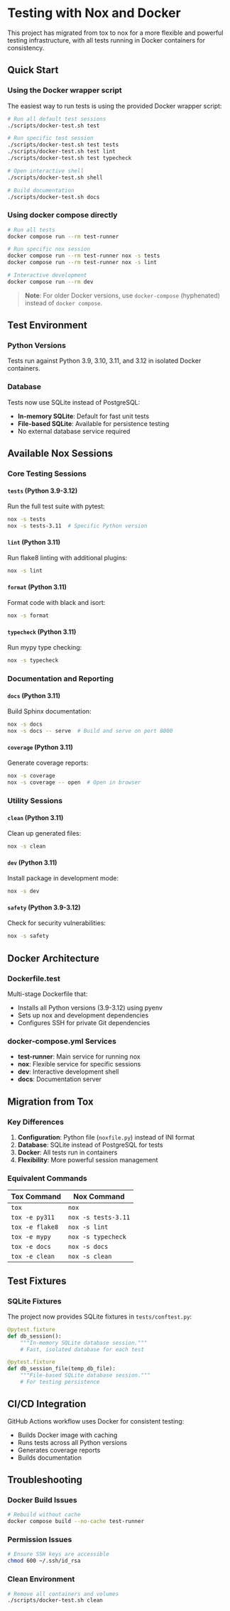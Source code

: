 # Testing with Nox and Docker

This project has migrated from tox to nox for a more flexible and powerful testing infrastructure, with all tests running in Docker containers for consistency.

## Quick Start

### Using the Docker wrapper script

The easiest way to run tests is using the provided Docker wrapper script:

```bash
# Run all default test sessions
./scripts/docker-test.sh test

# Run specific test session
./scripts/docker-test.sh test tests
./scripts/docker-test.sh test lint
./scripts/docker-test.sh test typecheck

# Open interactive shell
./scripts/docker-test.sh shell

# Build documentation
./scripts/docker-test.sh docs
```

### Using docker compose directly

```bash
# Run all tests
docker compose run --rm test-runner

# Run specific nox session
docker compose run --rm test-runner nox -s tests
docker compose run --rm test-runner nox -s lint

# Interactive development
docker compose run --rm dev
```

> **Note**: For older Docker versions, use `docker-compose` (hyphenated) instead of `docker compose`.

## Test Environment

### Python Versions
Tests run against Python 3.9, 3.10, 3.11, and 3.12 in isolated Docker containers.

### Database
Tests now use SQLite instead of PostgreSQL:
- **In-memory SQLite**: Default for fast unit tests
- **File-based SQLite**: Available for persistence testing
- No external database service required

## Available Nox Sessions

### Core Testing Sessions

#### `tests` (Python 3.9-3.12)
Run the full test suite with pytest:
```bash
nox -s tests
nox -s tests-3.11  # Specific Python version
```

#### `lint` (Python 3.11)
Run flake8 linting with additional plugins:
```bash
nox -s lint
```

#### `format` (Python 3.11)
Format code with black and isort:
```bash
nox -s format
```

#### `typecheck` (Python 3.11)
Run mypy type checking:
```bash
nox -s typecheck
```

### Documentation and Reporting

#### `docs` (Python 3.11)
Build Sphinx documentation:
```bash
nox -s docs
nox -s docs -- serve  # Build and serve on port 8000
```

#### `coverage` (Python 3.11)
Generate coverage reports:
```bash
nox -s coverage
nox -s coverage -- open  # Open in browser
```

### Utility Sessions

#### `clean` (Python 3.11)
Clean up generated files:
```bash
nox -s clean
```

#### `dev` (Python 3.11)
Install package in development mode:
```bash
nox -s dev
```

#### `safety` (Python 3.9-3.12)
Check for security vulnerabilities:
```bash
nox -s safety
```

## Docker Architecture

### Dockerfile.test
Multi-stage Dockerfile that:
- Installs all Python versions (3.9-3.12) using pyenv
- Sets up nox and development dependencies
- Configures SSH for private Git dependencies

### docker-compose.yml Services
- **test-runner**: Main service for running nox
- **nox**: Flexible service for specific sessions
- **dev**: Interactive development shell
- **docs**: Documentation server

## Migration from Tox

### Key Differences
1. **Configuration**: Python file (`noxfile.py`) instead of INI format
2. **Database**: SQLite instead of PostgreSQL for tests
3. **Docker**: All tests run in containers
4. **Flexibility**: More powerful session management

### Equivalent Commands
| Tox Command | Nox Command |
|-------------|-------------|
| `tox` | `nox` |
| `tox -e py311` | `nox -s tests-3.11` |
| `tox -e flake8` | `nox -s lint` |
| `tox -e mypy` | `nox -s typecheck` |
| `tox -e docs` | `nox -s docs` |
| `tox -e clean` | `nox -s clean` |

## Test Fixtures

### SQLite Fixtures
The project now provides SQLite fixtures in `tests/conftest.py`:

```python
@pytest.fixture
def db_session():
    """In-memory SQLite database session."""
    # Fast, isolated database for each test

@pytest.fixture
def db_session_file(temp_db_file):
    """File-based SQLite database session."""
    # For testing persistence
```

## CI/CD Integration

GitHub Actions workflow uses Docker for consistent testing:
- Builds Docker image with caching
- Runs tests across all Python versions
- Generates coverage reports
- Builds documentation

## Troubleshooting

### Docker Build Issues
```bash
# Rebuild without cache
docker compose build --no-cache test-runner
```

### Permission Issues
```bash
# Ensure SSH keys are accessible
chmod 600 ~/.ssh/id_rsa
```

### Clean Environment
```bash
# Remove all containers and volumes
./scripts/docker-test.sh clean
```
